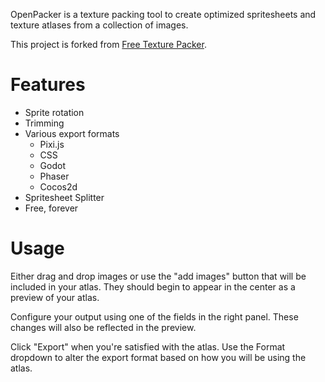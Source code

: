 OpenPacker is a texture packing tool to create optimized spritesheets and texture atlases from a collection of images.

This project is forked from [Free Texture Packer]([https://github.com/odrick/free-tex-packer/releases).

# Features
* Sprite rotation
* Trimming
* Various export formats
  * Pixi.js 
  * CSS
  * Godot
  * Phaser
  * Cocos2d
* Spritesheet Splitter
* Free, forever

# Usage

Either drag and drop images or use the "add images" button that will be included in your atlas. They should begin to appear in the center as a preview of your atlas.

Configure your output using one of the fields in the right panel. These changes will also be reflected in the preview.

Click "Export" when you're satisfied with the atlas. Use the Format dropdown to alter the export format based on how you will be using the atlas.
